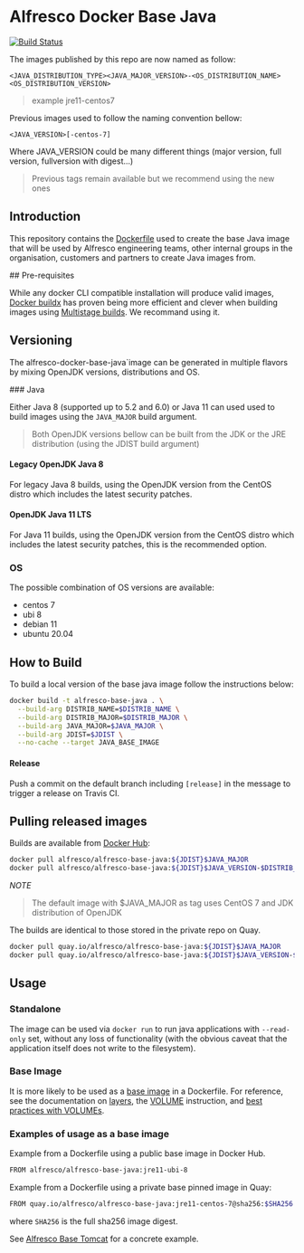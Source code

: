 # Alfresco Docker Base Java

[![Build Status](https://travis-ci.com/Alfresco/alfresco-docker-base-java.svg?branch=master)](https://travis-ci.com/Alfresco/alfresco-docker-base-java)

The images published by this repo are now named as follow:

`<JAVA_DISTRIBUTION_TYPE><JAVA_MAJOR_VERSION>-<OS_DISTRIBUTION_NAME><OS_DISTRIBUTION_VERSION>`

> example jre11-centos7

Previous images used to follow the naming convention bellow:

`<JAVA_VERSION>[-centos-7]`

Where JAVA_VERSION could be many different things (major version, full version, fullversion with digest...)

> Previous tags remain available but we recommend using the new ones

## Introduction

This repository contains the [Dockerfile](Dockerfile) used to create the base Java image that will be used by Alfresco engineering teams,
other internal groups in the organisation, customers and partners to create Java images from.

## Pre-requisites

While any docker CLI compatible installation will produce valid  images, [Docker buildx](https://docs.docker.com/buildx/working-with-buildx/) has proven being more efficient and clever when building images using [Multistage builds](https://docs.docker.com/develop/develop-images/multistage-build/). We recommand using it.

## Versioning

The alfresco-docker-base-java`image can be generated in multiple flavors by mixing OpenJDK versions, distributions and OS.

### Java 

Either Java 8 (supported up to 5.2 and 6.0) or Java 11 can used used to build images using the `JAVA_MAJOR` build argument.

> Both OpenJDK versions bellow can be built from the JDK or the JRE distribution (using the JDIST build argument)

#### Legacy OpenJDK Java 8

For legacy Java 8 builds, using the OpenJDK version from the CentOS distro which includes the latest security patches.

#### OpenJDK Java 11 LTS

For Java 11 builds, using the OpenJDK version from the CentOS distro which includes the latest security patches, this is the recommended option.

### OS

The possible combination of OS versions are available:

 * centos 7 
 * ubi 8
 * debian 11
 * ubuntu 20.04

## How to Build

To build a local version of the base java image follow the instructions below:

```bash
docker build -t alfresco-base-java . \
  --build-arg DISTRIB_NAME=$DISTRIB_NAME \
  --build-arg DISTRIB_MAJOR=$DISTRIB_MAJOR \
  --build-arg JAVA_MAJOR=$JAVA_MAJOR \
  --build-arg JDIST=$JDIST \
  --no-cache --target JAVA_BASE_IMAGE
```

#### Release

Push a commit on the default branch including `[release]` in the message to trigger a release on Travis CI.

## Pulling released images

Builds are available from [Docker Hub](https://hub.docker.com/r/alfresco/alfresco-base-java):

```bash
docker pull alfresco/alfresco-base-java:${JDIST}$JAVA_MAJOR
docker pull alfresco/alfresco-base-java:${JDIST}$JAVA_VERSION-$DISTRIB_NAME-$DISTRIB_MAJOR
```

*NOTE*

>  The default image with $JAVA_MAJOR as tag uses CentOS 7 and JDK distribution of OpenJDK

The builds are identical to those stored in the private repo on Quay.

```bash
docker pull quay.io/alfresco/alfresco-base-java:${JDIST}$JAVA_MAJOR
docker pull quay.io/alfresco/alfresco-base-java:${JDIST}$JAVA_VERSION-$DISTRIB_NAME-$DISTRIB_MAJOR
```

## Usage

### Standalone

The image can be used via `docker run` to run java applications with `--read-only` set,
without any loss of functionality (with the obvious caveat that the application itself does not write to the filesystem).

### Base Image

It is more likely to be used as a [base image](https://docs.docker.com/glossary/#base-image) in a Dockerfile.
For reference, see the documentation on [layers](https://docs.docker.com/storage/storagedriver/#container-and-layers),
the [VOLUME](https://docs.docker.com/engine/reference/builder/#volume)
instruction, and [best practices with VOLUMEs](https://docs.docker.com/develop/develop-images/dockerfile_best-practices/#volume).

### Examples of usage as a base image

Example from a Dockerfile using a public base image in Docker Hub.

```bash
FROM alfresco/alfresco-base-java:jre11-ubi-8
```

Example from a Dockerfile using a private base pinned image in Quay:

```bash
FROM quay.io/alfresco/alfresco-base-java:jre11-centos-7@sha256:$SHA256
```
where `SHA256` is the full sha256 image digest.

See [Alfresco Base Tomcat](https://github.com/Alfresco/alfresco-docker-base-tomcat/blob/master/Dockerfile) for a concrete example.
